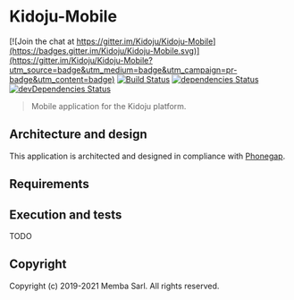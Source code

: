 # Kidoju-Mobile

[![Join the chat at https://gitter.im/Kidoju/Kidoju-Mobile](https://badges.gitter.im/Kidoju/Kidoju-Mobile.svg)](https://gitter.im/Kidoju/Kidoju-Mobile?utm_source=badge&utm_medium=badge&utm_campaign=pr-badge&utm_content=badge)
[![Build Status](https://travis-ci.org/kidoju/Kidoju-Mobile.svg?branch=master)](https://travis-ci.org/kidoju/Kidoju-Mobile)
[![dependencies Status](https://david-dm.org/kidoju/Kidoju-Mobile/status.svg)](https://david-dm.org/kidoju/Kidoju-Mobile)
[![devDependencies Status](https://david-dm.org/kidoju/Kidoju-Mobile/dev-status.svg)](https://david-dm.org/kidoju/Kidoju-Mobile?type=dev)

> Mobile application for the Kidoju platform.

## Architecture and design

This application is architected and designed in compliance with [Phonegap](http://phonegap.com/).

## Requirements



## Execution and tests

TODO

## Copyright

Copyright (c) 2019-2021 Memba Sarl. All rights reserved.

